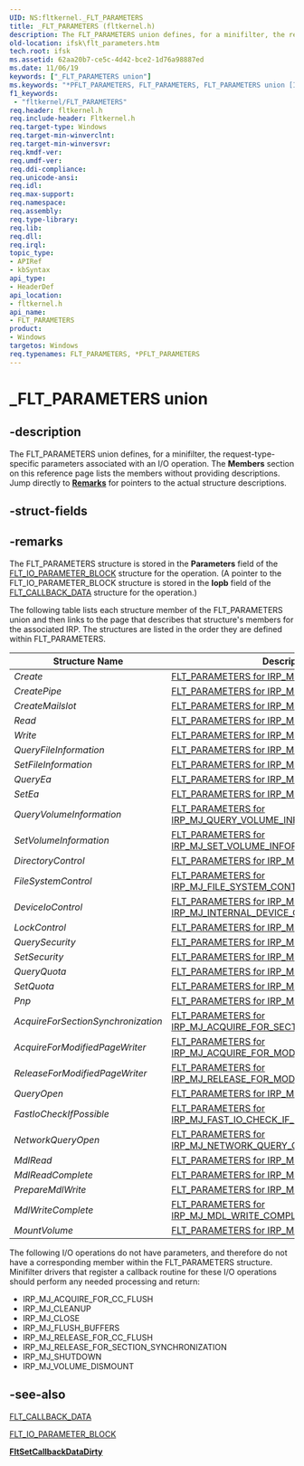 ```yaml
---
UID: NS:fltkernel._FLT_PARAMETERS
title: _FLT_PARAMETERS (fltkernel.h)
description: The FLT_PARAMETERS union defines, for a minifilter, the request-type-specific parameters associated with an I/O operation.
old-location: ifsk\flt_parameters.htm
tech.root: ifsk
ms.assetid: 62aa20b7-ce5c-4d42-bce2-1d76a98887ed
ms.date: 11/06/19
keywords: ["_FLT_PARAMETERS union"]
ms.keywords: "*PFLT_PARAMETERS, FLT_PARAMETERS, FLT_PARAMETERS union [Installable File System Drivers], FltSystemStructures_2ebb0ec7-76cc-49a3-b2ec-186f67369bbb.xml, PFLT_PARAMETERS, PFLT_PARAMETERS union pointer [Installable File System Drivers], _FLT_PARAMETERS, fltkernel/FLT_PARAMETERS, fltkernel/PFLT_PARAMETERS, ifsk.flt_parameters"
f1_keywords:
 - "fltkernel/FLT_PARAMETERS"
req.header: fltkernel.h
req.include-header: Fltkernel.h
req.target-type: Windows
req.target-min-winverclnt: 
req.target-min-winversvr: 
req.kmdf-ver: 
req.umdf-ver: 
req.ddi-compliance: 
req.unicode-ansi: 
req.idl: 
req.max-support: 
req.namespace: 
req.assembly: 
req.type-library: 
req.lib: 
req.dll: 
req.irql: 
topic_type:
- APIRef
- kbSyntax
api_type:
- HeaderDef
api_location:
- fltkernel.h
api_name:
- FLT_PARAMETERS
product:
- Windows
targetos: Windows
req.typenames: FLT_PARAMETERS, *PFLT_PARAMETERS
---
```


# _FLT_PARAMETERS union

## -description

The FLT_PARAMETERS union defines, for a minifilter, the request-type-specific parameters associated with an I/O operation. The **Members** section on this reference page lists the members without providing descriptions. Jump directly to [**Remarks**](#remarks) for pointers to the actual structure descriptions.

## -struct-fields

## -remarks

The FLT_PARAMETERS structure is stored in the **Parameters** field of the [FLT_IO_PARAMETER_BLOCK](https://docs.microsoft.com/windows-hardware/drivers/ddi/fltkernel/ns-fltkernel-_flt_io_parameter_block) structure for the operation. (A pointer to the FLT_IO_PARAMETER_BLOCK structure is stored in the **Iopb** field of the [FLT_CALLBACK_DATA](https://docs.microsoft.com/windows-hardware/drivers/ddi/fltkernel/ns-fltkernel-_flt_callback_data) structure for the operation.)

The following table lists each structure member of the FLT_PARAMETERS union and then links to the page that describes that structure's members for the associated IRP. The structures are listed in the order they are defined within FLT_PARAMETERS.

| Structure Name | Description |
| -------------- | ----------- |
| *Create* | [FLT_PARAMETERS for IRP_MJ_CREATE](https://docs.microsoft.com/windows-hardware/drivers/ifs/flt-parameters-for-irp-mj-create) |
| *CreatePipe* | [FLT_PARAMETERS for IRP_MJ_CREATE_NAMED_PIPE](https://docs.microsoft.com/windows-hardware/drivers/ifs/flt-parameters-for-irp-mj-create-named-pipe) |
| *CreateMailslot*  | [FLT_PARAMETERS for IRP_MJ_CREATE_MAILSLOT](https://docs.microsoft.com/windows-hardware/drivers/ifs/flt-parameters-for-irp-mj-create-mailslot) |
| *Read* | [FLT_PARAMETERS for IRP_MJ_READ](https://docs.microsoft.com/windows-hardware/drivers/ifs/flt-parameters-for-irp-mj-read) |
| *Write* | [FLT_PARAMETERS for IRP_MJ_WRITE](https://docs.microsoft.com/windows-hardware/drivers/ifs/flt-parameters-for-irp-mj-write) |
| *QueryFileInformation* | [FLT_PARAMETERS for IRP_MJ_QUERY_INFORMATION](https://docs.microsoft.com/windows-hardware/drivers/ifs/flt-parameters-for-irp-mj-query-information) |
| *SetFileInformation* | [FLT_PARAMETERS for IRP_MJ_SET_INFORMATION](https://docs.microsoft.com/windows-hardware/drivers/ifs/flt-parameters-for-irp-mj-set-information) |
| *QueryEa* | [FLT_PARAMETERS for IRP_MJ_QUERY_EA](https://docs.microsoft.com/windows-hardware/drivers/ifs/flt-parameters-for-irp-mj-query-ea) |
| *SetEa* | [FLT_PARAMETERS for IRP_MJ_SET_EA](https://docs.microsoft.com/windows-hardware/drivers/ifs/flt-parameters-for-irp-mj-set-ea) |
| *QueryVolumeInformation* | [FLT_PARAMETERS for IRP_MJ_QUERY_VOLUME_INFORMATION](https://docs.microsoft.com/windows-hardware/drivers/ifs/flt-parameters-for-irp-mj-query-volume-information) |
| *SetVolumeInformation* | [FLT_PARAMETERS for IRP_MJ_SET_VOLUME_INFORMATION](https://docs.microsoft.com/windows-hardware/drivers/ifs/flt-parameters-for-irp-mj-set-volume-information) |
| *DirectoryControl* | [FLT_PARAMETERS for IRP_MJ_DIRECTORY_CONTROL](https://docs.microsoft.com/windows-hardware/drivers/ifs/flt-parameters-for-irp-mj-directory-control) |
| *FileSystemControl* | [FLT_PARAMETERS for IRP_MJ_FILE_SYSTEM_CONTROL](https://docs.microsoft.com/windows-hardware/drivers/ifs/flt-parameters-for-irp-mj-file-system-control) |
| *DeviceIoControl* | [FLT_PARAMETERS for IRP_MJ_DEVICE_CONTROL and IRP_MJ_INTERNAL_DEVICE_CONTROL](https://docs.microsoft.com/windows-hardware/drivers/ifs/flt-parameters-for-irp-mj-device-control-and-irp-mj-internal-device-co) |
| *LockControl* | [FLT_PARAMETERS for IRP_MJ_LOCK_CONTROL](https://docs.microsoft.com/windows-hardware/drivers/ifs/flt-parameters-for-irp-mj-lock-control) |
| *QuerySecurity* | [FLT_PARAMETERS for IRP_MJ_QUERY_SECURITY](https://docs.microsoft.com/windows-hardware/drivers/ifs/flt-parameters-for-irp-mj-query-security) |
| *SetSecurity* | [FLT_PARAMETERS for IRP_MJ_SET_SECURITY](https://docs.microsoft.com/windows-hardware/drivers/ifs/flt-parameters-for-irp-mj-set-security) |
| *QueryQuota* | [FLT_PARAMETERS for IRP_MJ_QUERY_QUOTA](https://docs.microsoft.com/windows-hardware/drivers/ifs/flt-parameters-for-irp-mj-query-quota) |
| *SetQuota* | [FLT_PARAMETERS for IRP_MJ_SET_QUOTA](https://docs.microsoft.com/windows-hardware/drivers/ifs/flt-parameters-for-irp-mj-set-quota) |
| *Pnp* | [FLT_PARAMETERS for IRP_MJ_PNP](https://docs.microsoft.com/windows-hardware/drivers/ifs/flt-parameters-for-irp-mj-pnp) |
| *AcquireForSectionSynchronization* | [FLT_PARAMETERS for IRP_MJ_ACQUIRE_FOR_SECTION_SYNCHRONIZATION](https://docs.microsoft.com/windows-hardware/drivers/ifs/flt-parameters-for-irp-mj-acquire-for-section-synchronization) |
| *AcquireForModifiedPageWriter* | [FLT_PARAMETERS for IRP_MJ_ACQUIRE_FOR_MOD_WRITE](https://docs.microsoft.com/windows-hardware/drivers/ifs/flt-parameters-for-irp-mj-acquire-for-mod-write) |
| *ReleaseForModifiedPageWriter* | [FLT_PARAMETERS for IRP_MJ_RELEASE_FOR_MOD_WRITE](https://docs.microsoft.com/windows-hardware/drivers/ifs/flt-parameters-for-irp-mj-release-for-mod-write) |
| *QueryOpen* | [FLT_PARAMETERS for IRP_MJ_QUERY_OPEN](https://docs.microsoft.com/windows-hardware/drivers/ifs/flt-parameters-for-irp-mj-query-open) |
| *FastIoCheckIfPossible* | [FLT_PARAMETERS for IRP_MJ_FAST_IO_CHECK_IF_POSSIBLE](https://docs.microsoft.com/windows-hardware/drivers/ifs/flt-parameters-for-irp-mj-fast-io-check-if-possible) |
| *NetworkQueryOpen* | [FLT_PARAMETERS for IRP_MJ_NETWORK_QUERY_OPEN](https://docs.microsoft.com/windows-hardware/drivers/ifs/flt-parameters-for-irp-mj-network-query-open) |
| *MdlRead* | [FLT_PARAMETERS for IRP_MJ_MDL_READ](https://docs.microsoft.com/windows-hardware/drivers/ifs/flt-parameters-for-irp-mj-mdl-read) |
| *MdlReadComplete* | [FLT_PARAMETERS for IRP_MJ_MDL_READ_COMPLETE](https://docs.microsoft.com/windows-hardware/drivers/ifs/flt-parameters-for-irp-mj-mdl-read-complete) |
| *PrepareMdlWrite* | [FLT_PARAMETERS for IRP_MJ_PREPARE_MDL_WRITE](https://docs.microsoft.com/windows-hardware/drivers/ifs/flt-parameters-for-irp-mj-prepare-mdl-write) |
| *MdlWriteComplete* | [FLT_PARAMETERS for IRP_MJ_MDL_WRITE_COMPLETE](https://docs.microsoft.com/windows-hardware/drivers/ifs/flt-parameters-for-irp-mj-mdl-write-complete) |
| *MountVolume* | [FLT_PARAMETERS for IRP_MJ_VOLUME_MOUNT](https://docs.microsoft.com/windows-hardware/drivers/ifs/flt-parameters-for-irp-mj-volume-mount) |

The following I/O operations do not have parameters, and therefore do not have a corresponding member within the FLT_PARAMETERS structure. Minifilter drivers that register a callback routine for these I/O operations should perform any needed processing and return:

- IRP_MJ_ACQUIRE_FOR_CC_FLUSH
- IRP_MJ_CLEANUP
- IRP_MJ_CLOSE
- IRP_MJ_FLUSH_BUFFERS
- IRP_MJ_RELEASE_FOR_CC_FLUSH
- IRP_MJ_RELEASE_FOR_SECTION_SYNCHRONIZATION
- IRP_MJ_SHUTDOWN
- IRP_MJ_VOLUME_DISMOUNT

## -see-also

[FLT_CALLBACK_DATA](https://docs.microsoft.com/windows-hardware/drivers/ddi/fltkernel/ns-fltkernel-_flt_callback_data)

[FLT_IO_PARAMETER_BLOCK](https://docs.microsoft.com/windows-hardware/drivers/ddi/fltkernel/ns-fltkernel-_flt_io_parameter_block)

[**FltSetCallbackDataDirty**](https://docs.microsoft.com/windows-hardware/drivers/ddi/fltkernel/nf-fltkernel-fltsetcallbackdatadirty)
